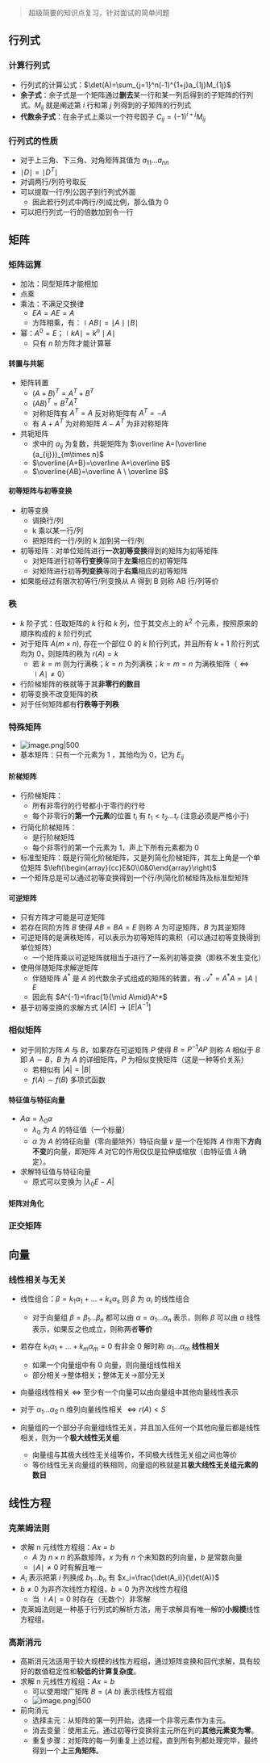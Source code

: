 >超级简要的知识点复习，针对面试的简单问题
## 行列式
### 计算行列式
- 行列式的计算公式：$\det(A)=\sum_{j=1}^n(-1)^{1+j}a_{1j}M_{1j}$
- **余子式**：余子式是一个矩阵通过**删去**某一行和某一列后得到的子矩阵的行列式。$M_{ij}$ 就是阐述第 $i$ 行和第 $j$ 列得到的子矩阵的行列式
- **代数余子式**：在余子式上乘以一个符号因子 $C_{ij}=(-1)^{i+j}M_{ij}$
### 行列式的性质
- 对于上三角、下三角、对角矩阵其值为 $a_{11}\dots a_{nn}$
- $\mid D\mid=\mid D^T\mid$
- 对调两行/列符号取反
- 可以提取一行/列公因子到行列式外面
	- 因此若行列式中两行/列成比例，那么值为 0
- 可以把行列式一行的倍数加到令一行
## 矩阵
### 矩阵运算
- 加法：同型矩阵才能相加
- 点乘
- 乘法：不满足交换律
	- $EA=AE=A$
	- 方阵相乘，有：$\mid AB\mid=\mid A\mid\mid B\mid$
- 幂：$A^0=E$；$\mid kA\mid=k^n\mid A\mid$
	- 只有 $n$ 阶方阵才能计算幂
#### 转置与共轭
- 矩阵转置
	- $(A+B)^T=A^T+B^T$
	- $(AB)^T=B^TA^T$
	- 对称矩阵有 $A^T=A$ 反对称矩阵有 $A^T=-A$
	- 有 $A+A^T$ 为对称矩阵 $A-A^T$ 为非对称矩阵
- 共轭矩阵
	- 求中的 $a_{ij}$ 为复数，共轭矩阵为 $\overline A=(\overline {a_{ij}})_{m\times n}$
	- $\overline{A+B}=\overline A+\overline B$
	- $\overline{AB}=\overline A \ \overline B$
#### 初等矩阵与初等变换
- 初等变换
	- 调换行/列
	- k 乘以某一行/列
	- 把矩阵的一行/列的 k 加到另一行/列
- 初等矩阵：对单位矩阵进行**一次初等变换**得到的矩阵为初等矩阵
	- 对矩阵进行初等**行变换**等同于**左乘**相应的初等矩阵
	- 对矩阵进行初等**列变换**等同于**右乘**相应的初等矩阵
- 如果能经过有限次初等行/列变换从 A 得到 B 则称 AB 行/列等价
### 秩
- $k$ 阶子式：任取矩阵的 $k$ 行和 $k$ 列，位于其交点上的 $k^2$ 个元素，按照原来的顺序构成的 $k$ 阶行列式
- 对于矩阵 $A(m\times n)$, 存在一个部位 $0$ 的 $k$ 阶行列式，并且所有 $k+1$ 阶行列式均为 $0$，则矩阵的秩为 $r(A)=k$
	- 若 $k=m$ 则为行满秩；$k=n$ 为列满秩；$k=m=n$ 为满秩矩阵（$\iff\mid A\mid\neq 0$）
- 行阶梯矩阵的秩就等于其**非零行的数目**
- 初等变换不改变矩阵的秩
- 对于任何矩阵都有**行秩等于列秩**
### 特殊矩阵
- ![image.png|500](https://thdlrt.oss-cn-beijing.aliyuncs.com/20240522152731.png)
- 基本矩阵：只有一个元素为 1 ，其他均为 0，记为 $E_{ij}$
#### 阶梯矩阵
- 行阶梯矩阵：
	- 所有非零行的行号都小于零行的行号
	- 每个非零行的**第一个元素**的位置 $t_{i}$ 有 $t_{1}<t_{2}\dots t_{r}$ (注意必须是严格小于)
- 行简化阶梯矩阵：
	- 是行阶梯矩阵
	- 每个非零行的第一个元素为 1，声上下所有元素都为 0 
- 标准型矩阵：既是行简化阶梯矩阵，又是列简化阶梯矩阵，其左上角是一个单位矩阵 $\left(\begin{array}{cc}E&0\\0&0\end{array}\right)$
- 一个矩阵总是可以通过初等变换得到一个行/列简化阶梯矩阵及标准型矩阵
#### 可逆矩阵
- 只有方阵才可能是可逆矩阵
- 若存在同阶方阵 $B$ 使得 $AB=BA=E$ 则称 $A$ 为可逆矩阵，$B$ 为其逆矩阵
- 可逆矩阵的是满秩矩阵，可以表示为初等矩阵的乘积（可以通过初等变换得到单位矩阵）
	- 一个矩阵乘以可逆矩阵就相当于进行了一系列初等变换（即秩不发生变化）
- 使用伴随矩阵求解逆矩阵
	- 伴随矩阵 $A^*$ 是 $A$ 的代数余子式组成的矩阵的转置，有 $\mathcal{A}^*=A^*A=\mid A\mid E$
	- 因此有 $A^{-1}=\frac{1}{\mid A\mid}A^*$
- 基于初等变换的求解方式 $[A|E]\to[E|A^{-1}]$
### 相似矩阵
- 对于同阶方阵 $A$ 与 $B$，如果存在可逆矩阵 $P$ 使得 $B=P^{-1}AP$ 则称 $A$ 相似于 $B$ 即 $A\sim B$，$B$ 为 $A$ 的详细矩阵，$P$ 为相似变换矩阵（这是一种等价关系）
	- 若相似有 $|A|=|B|$
	- $f(A)\sim f(B)$ 多项式函数
#### 特征值与特征向量
- $A\alpha=\lambda_{0}\alpha$
	- $\lambda_{0}$ 为 $A$ 的特征值（一个标量）
	- $\alpha$ 为 $A$ 的特征向量（零向量除外）特征向量 𝑣 是一个在矩阵 𝐴 作用下**方向不变**的向量，即矩阵 𝐴 对它的作用仅仅是拉伸或缩放（由特征值 𝜆 确定）。
- 求解特征值与特征向量
	- 原式可以变换为 $|\lambda_{0}E-A|$
#### 矩阵对角化

### 正交矩阵

## 向量
### 线性相关与无关
- 线性组合：$\beta=k_{1}\alpha_{1}+\dots+k_{s}\alpha_{s}$ 则 $\beta$ 为 $\alpha_{i}$ 的线性组合
	- 对于向量组 $\beta={\beta_1\dots \beta_{n}}$ 都可以由 $\alpha=\alpha_{1}\dots \alpha_{n}$ 表示，则称 $\beta$ 可以由 $\alpha$ 线性表示，如果反之也成立，则称两者**等价**
- 若存在 $k_{1}\alpha_{1}+\dots+k_{m}\alpha_{m}=0$ 有非全 0 解时称 $\alpha_{1}\dots \alpha_{m}$ **线性相关**
	- 如果一个向量组中有 0 向量，则向量组线性相关
	- 部分相关->整体相关；整体无关->部分无关
- 向量组线性相关 $\iff$ 至少有一个向量可以由向量组中其他向量线性表示
- 对于 $\alpha_{1}\dots \alpha_{S}$ n 维列向量线性相关 $\iff r(A)<S$

- 向量组的一个部分子向量组线性无关，并且加入任何一个其他向量后都是线性相关，则为一个**极大线性无关组**
	- 向量组与其极大线性无关组等价，不同极大线性无关组之间也等价
	- 等价线性无关向量组的秩相同，向量组的秩就是其**极大线性无关组元素的数目**
## 线性方程
### 克莱姆法则
- 求解 n 元线性方程组：$Ax=b$
	- $A$ 为 $n\times n$ 的系数矩阵，$x$ 为有 $n$ 个未知数的列向量，$b$ 是常数向量
	- $\mid A\mid\neq 0$ 时有解且唯一
- $A_i$ 表示把第 $i$ 列换成 $b_1\dots b_{n}$ 有 $x_i=\frac{\det(A_i)}{\det(A)}$
- $b\neq 0$ 为非齐次线性方程组，$b=0$ 为齐次线性方程组
	- 当 $\mid A\mid=0$ 时存在（无数个）非零解
- 克莱姆法则是一种基于行列式的解析方法，用于求解具有唯一解的**小规模**线性方程组。
### 高斯消元
- 高斯消元法适用于较大规模的线性方程组，通过矩阵变换和回代求解，具有较好的数值稳定性和**较低的计算复杂度**。
- 求解 n 元线性方程组：$Ax=b$
	- 可以使用增广矩阵 $B=(A \ b)$ 表示线性方程组
	- ![image.png|500](https://thdlrt.oss-cn-beijing.aliyuncs.com/20240522173543.png)
- 前向消元
	- 选择主元：从矩阵的第一列开始，选择一个非零元素作为主元。
	- 消去变量：使用主元，通过初等行变换将主元所在列的**其他元素变为零**。
	- 重复步骤：对矩阵的每一列重复上述过程，直到所有列都处理完毕，最终得到一个**上三角矩阵**。